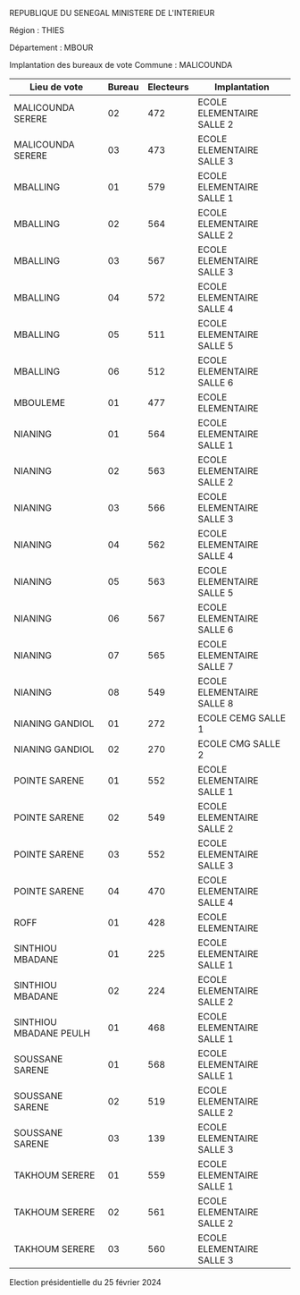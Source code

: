 REPUBLIQUE DU SENEGAL MINISTERE DE L'INTERIEUR

Région : THIES

Département : MBOUR

Implantation des bureaux de vote Commune : MALICOUNDA

| Lieu de vote | Bureau | Electeurs | Implantation |
| - | - | - | - |
| MALICOUNDA SERERE | 02 | 472 | ECOLE ELEMENTAIRE SALLE 2 |
| MALICOUNDA SERERE | 03 | 473 | ECOLE ELEMENTAIRE SALLE 3 |
| MBALLING | 01 | 579 | ECOLE ELEMENTAIRE SALLE 1 |
| MBALLING | 02 | 564 | ECOLE ELEMENTAIRE SALLE 2 |
| MBALLING | 03 | 567 | ECOLE ELEMENTAIRE SALLE 3 |
| MBALLING | 04 | 572 | ECOLE ELEMENTAIRE SALLE 4 |
| MBALLING | 05 | 511 | ECOLE ELEMENTAIRE SALLE 5 |
| MBALLING | 06 | 512 | ECOLE ELEMENTAIRE SALLE 6 |
| MBOULEME | 01 | 477 | ECOLE ELEMENTAIRE |
| NIANING | 01 | 564 | ECOLE ELEMENTAIRE SALLE 1 |
| NIANING | 02 | 563 | ECOLE ELEMENTAIRE SALLE 2 |
| NIANING | 03 | 566 | ECOLE ELEMENTAIRE SALLE 3 |
| NIANING | 04 | 562 | ECOLE ELEMENTAIRE SALLE 4 |
| NIANING | 05 | 563 | ECOLE ELEMENTAIRE SALLE 5 |
| NIANING | 06 | 567 | ECOLE ELEMENTAIRE SALLE 6 |
| NIANING | 07 | 565 | ECOLE ELEMENTAIRE SALLE 7 |
| NIANING | 08 | 549 | ECOLE ELEMENTAIRE SALLE 8 |
| NIANING GANDIOL | 01 | 272 | ECOLE CEMG SALLE 1 |
| NIANING GANDIOL | 02 | 270 | ECOLE CMG SALLE 2 |
| POINTE SARENE | 01 | 552 | ECOLE ELEMENTAIRE SALLE 1 |
| POINTE SARENE | 02 | 549 | ECOLE ELEMENTAIRE SALLE 2 |
| POINTE SARENE | 03 | 552 | ECOLE ELEMENTAIRE SALLE 3 |
| POINTE SARENE | 04 | 470 | ECOLE ELEMENTAIRE SALLE 4 |
| ROFF | 01 | 428 | ECOLE ELEMENTAIRE |
| SINTHIOU MBADANE | 01 | 225 | ECOLE ELEMENTAIRE SALLE 1 |
| SINTHIOU MBADANE | 02 | 224 | ECOLE ELEMENTAIRE SALLE 2 |
| SINTHIOU MBADANE PEULH | 01 | 468 | ECOLE ELEMENTAIRE SALLE 1 |
| SOUSSANE SARENE | 01 | 568 | ECOLE ELEMENTAIRE SALLE 1 |
| SOUSSANE SARENE | 02 | 519 | ECOLE ELEMENTAIRE SALLE 2 |
| SOUSSANE SARENE | 03 | 139 | ECOLE ELEMENTAIRE SALLE 3 |
| TAKHOUM SERERE | 01 | 559 | ECOLE ELEMENTAIRE SALLE 1 |
| TAKHOUM SERERE | 02 | 561 | ECOLE ELEMENTAIRE SALLE 2 |
| TAKHOUM SERERE | 03 | 560 | ECOLE ELEMENTAIRE SALLE 3 |

<!-- PageNumber="8/30" -->

Election présidentielle du 25 février 2024
